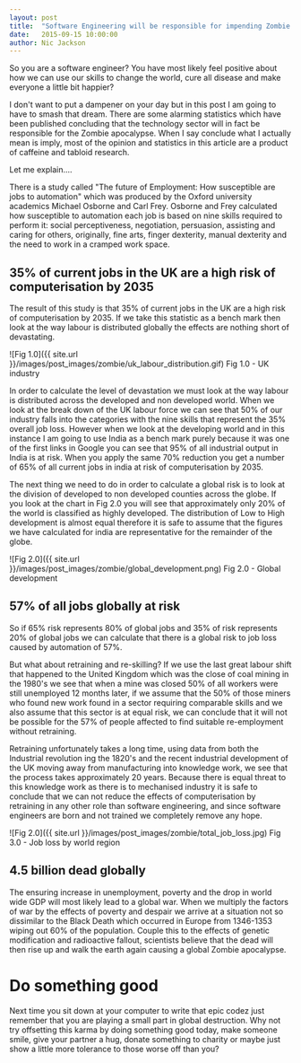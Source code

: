 ```yaml
---
layout: post
title:  "Software Engineering will be responsible for impending Zombie apocalypse"
date:   2015-09-15 10:00:00
author: Nic Jackson
---
```


So you are a software engineer? You have most likely feel positive about how we can use our skills to change the world, cure all disease and make everyone a little bit happier?

I don't want to put a dampener on your day but in this post I am going to have to smash that dream.  There are some alarming statistics which have been published concluding that the technology sector will in fact be responsible for the Zombie apocalypse.  When I say conclude what I actually mean is imply, most of the opinion and statistics in this article are a product of caffeine and tabloid research.

Let me explain....

There is a study called "The future of Employment: How susceptible are jobs to automation" which was produced by the Oxford university academics Michael Osborne and Carl Frey.  Osborne and Frey calculated how susceptible to automation each job is based on nine skills required to perform it: social perceptiveness, negotiation, persuasion, assisting and caring for others, originally, fine arts, finger dexterity, manual dexterity and the need to work in a cramped work space.


## 35% of current jobs in the UK are a high risk of computerisation by 2035
The result of this study is that 35% of current jobs in the UK are a high risk of computerisation by 2035.  If we take this statistic as a bench mark then look at the way labour is distributed globally the effects are nothing short of devastating.


![Fig 1.0]({{ site.url }}/images/post_images/zombie/uk_labour_distribution.gif)
Fig 1.0 - UK industry

In order to calculate the level of devastation we must look at the way labour is distributed across the developed and non developed world.  When we look at the break down of the UK labour force we can see that 50% of our industry falls into the categories with the nine skills that represent the 35% overall job loss. However when we look at the developing world and in this instance I am going to use India as a bench mark purely because it was one of the first links in Google you can see that 95% of all industrial output in India is at risk.  When you apply the same 70% reduction you get a number of 65% of all current jobs in india at risk of computerisation by 2035.

The next thing we need to do in order to calculate a global risk is to look at the division of developed to non developed counties across the globe.  If you look at the chart in Fig 2.0 you will see that approximately only 20% of the world is classified as highly developed.  The distribution of Low to High development is almost equal therefore it is safe to assume that the figures we have calculated for india are representative for the remainder of the globe.


![Fig 2.0]({{ site.url }}/images/post_images/zombie/global_development.png)
Fig 2.0 - Global development


## 57% of all jobs globally at risk
So if 65% risk represents 80% of global jobs and 35% of risk represents 20% of global jobs we can calculate that there is a global risk to job loss caused by automation of 57%.

But what about retraining and re-skilling?  If we use the last great labour shift that happened to the United Kingdom which was the close of coal mining in the 1980's we see that when a mine was closed 50% of all workers were still unemployed 12 months later, if we assume that the 50% of those miners who found new work found in a sector requiring comparable skills and we also assume that this sector is at equal risk, we can conclude that it will not be possible for the 57% of people affected to find suitable re-employment without retraining.

Retraining unfortunately takes a long time, using data from both the Industrial revolution ing the 1820's and the recent industrial development of the UK moving away from manufacturing into knowledge work, we see that the process takes approximately 20 years. Because there is equal threat to this knowledge work as there is to mechanised industry it is safe to conclude that we can not reduce the effects of computerisation by retraining in any other role than software engineering, and since software engineers are born and not trained we completely remove any hope.


![Fig 2.0]({{ site.url }}/images/post_images/zombie/total_job_loss.jpg)
Fig 3.0 - Job loss by world region

## 4.5 billion dead globally
The ensuring increase in unemployment, poverty and the drop in world wide GDP will most likely lead to a global war.  When we multiply the factors of war by the effects of poverty and despair we arrive at a situation not so dissimilar to the Black Death which occurred in Europe from 1346-1353 wiping out 60% of the population.  Couple this to the effects of genetic modification and radioactive fallout, scientists believe that the dead will then rise up and walk the earth again causing a global Zombie apocalypse.

# Do something good
Next time you sit down at your computer to write that epic codez just remember that you are playing a small part in global destruction.  Why not try offsetting this karma by doing something good today, make someone smile, give your partner a hug, donate something to charity or maybe just show a little more tolerance to those worse off than you?
